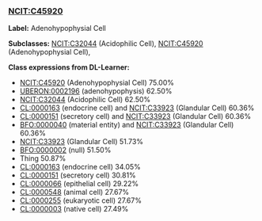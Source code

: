 
### [NCIT:C45920](http://purl.obolibrary.org/obo/NCIT_C45920)
**Label:** Adenohypophysial Cell

**Subclasses:** [NCIT:C32044](http://purl.obolibrary.org/obo/NCIT_C32044) (Acidophilic Cell), [NCIT:C45920](http://purl.obolibrary.org/obo/NCIT_C45920) (Adenohypophysial Cell), 

**Class expressions from DL-Learner:**

- [NCIT:C45920](http://purl.obolibrary.org/obo/NCIT_C45920) (Adenohypophysial Cell) 75.00%
- [UBERON:0002196](http://purl.obolibrary.org/obo/UBERON_0002196) (adenohypophysis) 62.50%
- [NCIT:C32044](http://purl.obolibrary.org/obo/NCIT_C32044) (Acidophilic Cell) 62.50%
- [CL:0000163](http://purl.obolibrary.org/obo/CL_0000163) (endocrine cell) and [NCIT:C33923](http://purl.obolibrary.org/obo/NCIT_C33923) (Glandular Cell) 60.36%
- [CL:0000151](http://purl.obolibrary.org/obo/CL_0000151) (secretory cell) and [NCIT:C33923](http://purl.obolibrary.org/obo/NCIT_C33923) (Glandular Cell) 60.36%
- [BFO:0000040](http://purl.obolibrary.org/obo/BFO_0000040) (material entity) and [NCIT:C33923](http://purl.obolibrary.org/obo/NCIT_C33923) (Glandular Cell) 60.36%
- [NCIT:C33923](http://purl.obolibrary.org/obo/NCIT_C33923) (Glandular Cell) 51.73%
- [BFO:0000002](http://purl.obolibrary.org/obo/BFO_0000002) (null) 51.50%
- Thing 50.87%
- [CL:0000163](http://purl.obolibrary.org/obo/CL_0000163) (endocrine cell) 34.05%
- [CL:0000151](http://purl.obolibrary.org/obo/CL_0000151) (secretory cell) 30.81%
- [CL:0000066](http://purl.obolibrary.org/obo/CL_0000066) (epithelial cell) 29.22%
- [CL:0000548](http://purl.obolibrary.org/obo/CL_0000548) (animal cell) 27.67%
- [CL:0000255](http://purl.obolibrary.org/obo/CL_0000255) (eukaryotic cell) 27.67%
- [CL:0000003](http://purl.obolibrary.org/obo/CL_0000003) (native cell) 27.49%


